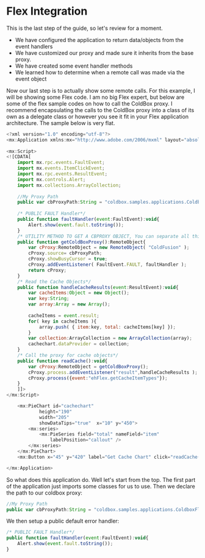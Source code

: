 # Flex Integration

This is the last step of the guide, so let's review for a moment.

* We have configured the application to return data/objects from the event handlers
* We have customized our proxy and made sure it inherits from the base proxy.
* We have created some event handler methods
* We learned how to determine when a remote call was made via the event object

Now our last step is to actually show some remote calls. For this example, I will be showing some Flex code. I am no big Flex expert, but below are some of the flex sample codes on how to call the ColdBox proxy. I recommend encapsulating the calls to the ColdBox proxy into a class of its own as a delegate class or however you see it fit in your Flex application architecture. The sample below is very flat.

```js
<?xml version="1.0" encoding="utf-8"?>
<mx:Application xmlns:mx="http://www.adobe.com/2006/mxml" layout="absolute">
	
<mx:Script>
<![CDATA[
	import mx.rpc.events.FaultEvent;
	import mx.events.ItemClickEvent;
	import mx.rpc.events.ResultEvent;
	import mx.controls.Alert;
	import mx.collections.ArrayCollection;
	
	//My Proxy Path
	public var cbProxyPath:String = "coldbox.samples.applications.ColdboxFlexTester.webroot.coldboxproxy";
	
	/* PUBLIC FAULT Handler*/
	public function faultHandler(event:FaultEvent):void{
		Alert.show(event.fault.toString());
	}
	/* UTILITY METHOD TO GET A CBPROXY OBJECT, You can separate all this to a delegate class*/
	public function getColdBoxProxy():RemoteObject{
		var cProxy:RemoteObject = new RemoteObject( "ColdFusion" );
		cProxy.source= cbProxyPath;
		cProxy.showBusyCursor = true;
		cProxy.addEventListener( FaultEvent.FAULT, faultHandler );
		return cProxy;
	}
	/* Read the Cache Objects*/
	public function handleCacheResults(event:ResultEvent):void{
		var cacheItems:Object = new Object();
		var key:String;
		var array:Array = new Array();
		
		cacheItems = event.result;
		for( key in cacheItems ){
			array.push( { item:key, total: cacheItems[key] });
		}
		var collection:ArrayCollection = new ArrayCollection(array);
		cachechart.dataProvider = collection;
	}
	/* Call the proxy for cache objects*/
	public function readCache():void{
		var cProxy:RemoteObject = getColdBoxProxy();
		cProxy.process.addEventListener("result",handleCacheResults );
		cProxy.process({event:"ehFlex.getCacheItemTypes"});
	}
	]]>
</mx:Script>

	<mx:PieChart id="cachechart"
            height="190"
            width="205"
            showDataTips="true"  x="10" y="450">
        <mx:series>
            <mx:PieSeries field="total" nameField="item"
                labelPosition="callout" />
        </mx:series>
    </mx:PieChart>
    <mx:Button x="45" y="420" label="Get Cache Chart" click="readCache()"/>

</mx:Application>
```

So what does this application do. Well let's start from the top. The first part of the application just imports some classes for us to use. Then we declare the path to our coldbox proxy:

```js
//My Proxy Path
public var cbProxyPath:String = "coldbox.samples.applications.ColdboxFlexTester.webroot.coldboxproxy";
```

We then setup a public default error handler:

```js
/* PUBLIC FAULT Handler*/
public function faultHandler(event:FaultEvent):void{
	Alert.show(event.fault.toString());
}
```
